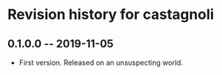 # Revision history for castagnoli

## 0.1.0.0 -- 2019-11-05

* First version. Released on an unsuspecting world.
